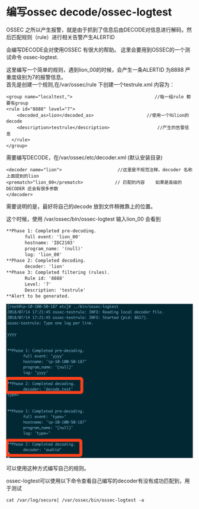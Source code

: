 # 编写ossec decode/ossec-logtest

OSSEC 之所以产生报警，就是由于抓到了信息后由DECODE对信息进行解码，然后匹配规则（rule）进行相关告警产生ALERTID

会编写DECODE会对使用OSSEC 有很大的帮助。 这里会要用到OSSEC的一个测试命令 ossec-logtest.

这里编写一个简单的规则，遇到lion\_00的时候，会产生一条ALERTID 为8888 严重度级别为7的报警信息。  
首先是创建一个规则,在/var/ossec/rule 下创建一个testrule.xml 内容为：

```text
<group name="localtest,">                               //每一组rule 都要有group
<rule id="8888" level="7">
    <decoded_as>lion</decoded_as>                    //使用一个叫lion的decode 
    <description>testrule</description>                  //产生的告警信息
  </rule>
</group>
```

需要编写DECODE，在/var/ossec/etc/decoder.xml \(默认安装目录\)

```text
<decoder name="lion">                     //这里是不规范注释，decoder 名称 上面提到的lion
<prematch>^lion_00</prematch>            // 匹配的内容    如果是高级的DECODER 还会有很多参数   
</decoder>
```

需要说明的是，最好将自己的decode 放到文件稍微靠上的位置。

这个时候，使用 /var/ossec/bin/ossec-logtest 输入lion\_00 会看到

```text
**Phase 1: Completed pre-decoding.
       full event: 'lion_00'
       hostname: 'IDC2103'
       program_name: '(null)'
       log: 'lion_00'
**Phase 2: Completed decoding.
       decoder: 'lion'
**Phase 3: Completed filtering (rules).
       Rule id: '8888'
       Level: '7'
       Description: 'testrule'
**Alert to be generated.
```

![](../.gitbook/assets/ossec_decode1.png)

可以使用这种方式编写自己的规则。

ossec-logtest可以使用以下命令查看自己编写的decoder有没有成功匹配到，用于测试

```
cat /var/log/secure| /var/ossec/bin/ossec-logtest -a
```



